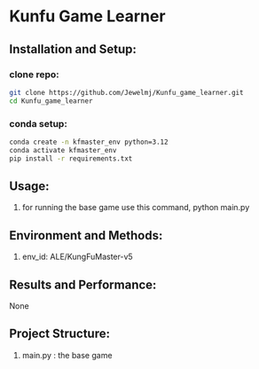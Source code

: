 # Kunfu Game Learner

## Installation and Setup:
### clone repo:
```bash
git clone https://github.com/Jewelmj/Kunfu_game_learner.git
cd Kunfu_game_learner
```
### conda setup:
```bash
conda create -n kfmaster_env python=3.12
conda activate kfmaster_env
pip install -r requirements.txt
```
## Usage:
1. for running the base game use this command,
python main.py
## Environment and Methods:
1. env_id: ALE/KungFuMaster-v5 
## Results and Performance:
None
## Project Structure:
1. main.py : the base game

